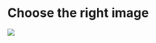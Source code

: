 # Choose the right image
![](https://assets.bell-sw.com/www.bell-sw.com/static/schema-e5b025bbb1576a2beafe9469aa216acb.svg)